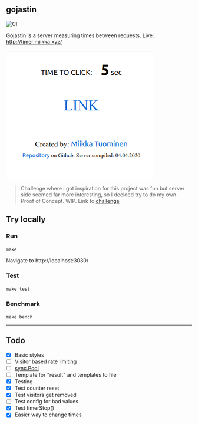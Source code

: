 ## gojastin
![CI](https://github.com/tuommii/gojastin/workflows/CI/badge.svg)

Gojastin is a server measuring times between requests. Live: http://timer.miikka.xyz/


![Screenshot](/pic.png)


>  Challenge where i got inspiration for this project was fun but server side seemed far more interesting, so I decided try to do my own. Proof of Concept. WIP. Link to [challenge](https://github.com/hivehelsinki/remote-challs/tree/master/chall03)


## Try locally

### Run
`make`

Navigate to http://localhost:3030/

### Test
`make test`

### Benchmark
```make bench```

---

## Todo
- [x] Basic styles
- [ ] Visitor based rate limiting
- [ ] [sync.Pool](https://developer20.com/using-sync-pool/index.html)
- [ ] Template for "result" and templates to file
- [x] Testing
- [x] Test counter reset
- [x] Test visitors get removed
- [ ] Test config for bad values
- [x] Test timerStop()
- [x] Easier way to change times
